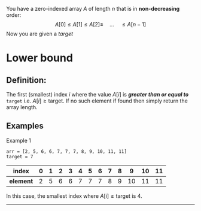 You have a zero-indexed array $A$ of length $n$ that is in **non-decreasing** order:  
$$A[0] \le A[1] \le A[2] \le \quad ... \quad \le A[n-1]$$
Now you are given a $target$ 

# Lower bound  

## Definition:
The first (smallest) index $i$ where the value $A[i]$ is ***greater than or equal to*** `target` i.e. $A[i] \ge \text{target}$. If no such element if found then simply return the array length.

## Examples

Example 1
```
arr = [2, 5, 6, 6, 7, 7, 7, 8, 9, 10, 11, 11]
target = 7
```

|  **index**  |  0  |  1  |  2  |  3  |  4  |  5  |  6  |  7  |  8  |  9  | 10  | 11  |
| :---------: | :-: | :-: | :-: | :-: | :-: | :-: | :-: | :-: | :-: | :-: | :-: | :-: |
| **element** |  2  |  5  |  6  |  6  |  7  |  7  |  7  |  8  |  9  | 10  | 11  | 11  |

In this case, the smallest index where $A[i] \ge \text{target}$ is $4$.

---


